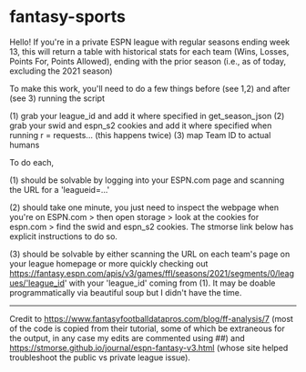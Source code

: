 # fantasy-sports

Hello! If you're in a private ESPN league with regular seasons ending week 13, this will return a table with historical stats for each team (Wins, Losses, Points For, Points Allowed), ending with the prior season (i.e., as of today, excluding the 2021 season)

To make this work, you'll need to do a few things before (see 1,2) and after (see 3) running the script 

(1) grab your league_id and add it where specified in get_season_json
(2) grab your swid and espn_s2 cookies and add it where specified when running r = requests... (this happens twice)
(3) map Team ID to actual humans

To do each,

(1) should be solvable by logging into your ESPN.com page and scanning the URL for a 'leagueid=...'

(2) should take one minute, you just need to inspect the webpage when you're on ESPN.com > then open storage > look at the cookies for espn.com > find the swid and espn_s2 cookies. The stmorse link below has explicit instructions to do so.

(3) should be solvable by either scanning the URL on each team's page on your league homepage or more quickly checking out https://fantasy.espn.com/apis/v3/games/ffl/seasons/2021/segments/0/leagues/'league_id' with your 'league_id' coming from (1). It may be doable programmatically via beautiful soup but I didn't have the time.

______

Credit to https://www.fantasyfootballdatapros.com/blog/ff-analysis/7 (most of the code is copied from their tutorial, some of which be extraneous for the output, in any case my edits are commented using ##) and https://stmorse.github.io/journal/espn-fantasy-v3.html (whose site helped troubleshoot the public vs private league issue).

